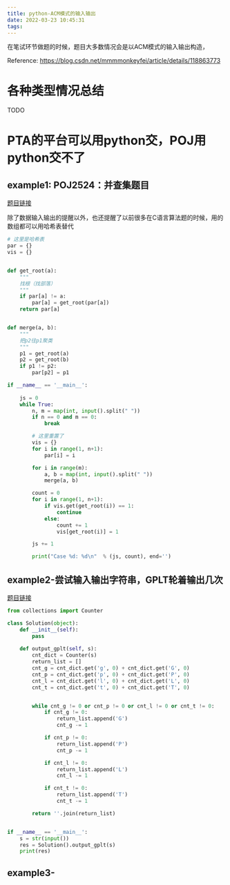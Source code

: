 ```yaml
---
title: python-ACM模式的输入输出
date: 2022-03-23 10:45:31
tags:
---
```


在笔试环节做题的时候，题目大多数情况会是以ACM模式的输入输出构造，

<!--more-->

Reference: https://blog.csdn.net/mmmmonkeyfei/article/details/118863773

# 各种类型情况总结

TODO


# PTA的平台可以用python交，POJ用python交不了

## example1: POJ2524：并查集题目

[题目链接](http://poj.org/problem?id=2524)

除了数据输入输出的提醒以外，也还提醒了以前很多在C语言算法题的时候，用的数组都可以用哈希表替代

```python
# 这里是哈希表
par = {}
vis = {}


def get_root(a):
	"""
	找根（找部落）
	"""
	if par[a] != a:
		par[a] = get_root(par[a])
	return par[a]


def merge(a, b):
	"""
	把p2往p1聚类
	"""
	p1 = get_root(a)
	p2 = get_root(b)
	if p1 != p2:
		par[p2] = p1

if __name__ == '__main__':
	
	js = 0
	while True:
		n, m = map(int, input().split(" "))
		if n == 0 and m == 0:
			break

		# 这里重置了
		vis = {}
		for i in range(1, n+1):
			par[i] = i

		for i in range(m):
			a, b = map(int, input().split(" "))
			merge(a, b)

		count = 0
		for i in range(1, n+1):
			if vis.get(get_root(i)) == 1:
				continue
			else:
				count += 1
				vis[get_root(i)] = 1

		js += 1

		print("Case %d: %d\n"  % (js, count), end='')
```


## example2-尝试输入输出字符串，GPLT轮着输出几次

[题目链接](https://pintia.cn/problem-sets/994805046380707840/problems/994805113036587008)

```python
from collections import Counter

class Solution(object):
    def __init__(self):
        pass
    
    def output_gplt(self, s):
        cnt_dict = Counter(s)
        return_list = []
        cnt_g = cnt_dict.get('g', 0) + cnt_dict.get('G', 0)
        cnt_p = cnt_dict.get('p', 0) + cnt_dict.get('P', 0)
        cnt_l = cnt_dict.get('l', 0) + cnt_dict.get('L', 0)
        cnt_t = cnt_dict.get('t', 0) + cnt_dict.get('T', 0)


        while cnt_g != 0 or cnt_p != 0 or cnt_l != 0 or cnt_t != 0:
            if cnt_g != 0:
                return_list.append('G')
                cnt_g -= 1

            if cnt_p != 0:
                return_list.append('P')
                cnt_p -= 1

            if cnt_l != 0:
                return_list.append('L')
                cnt_l -= 1

            if cnt_t != 0:
                return_list.append('T')
                cnt_t -= 1

        return ''.join(return_list)


if __name__ == '__main__':
    s = str(input())
    res = Solution().output_gplt(s)
    print(res)
```


## example3-